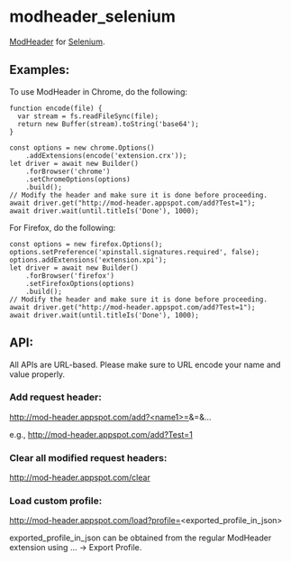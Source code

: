 # modheader_selenium

[ModHeader](https://chrome.google.com/webstore/detail/modheader/idgpnmonknjnojddfkpgkljpfnnfcklj) for [Selenium](https://www.seleniumhq.org/).

## Examples:

To use ModHeader in Chrome, do the following:
```
function encode(file) {
  var stream = fs.readFileSync(file);
  return new Buffer(stream).toString('base64');
}

const options = new chrome.Options()
    .addExtensions(encode('extension.crx'));
let driver = await new Builder()
    .forBrowser('chrome')
    .setChromeOptions(options)
    .build();
// Modify the header and make sure it is done before proceeding.
await driver.get("http://mod-header.appspot.com/add?Test=1");
await driver.wait(until.titleIs('Done'), 1000);
```

For Firefox, do the following:
```
const options = new firefox.Options();
options.setPreference('xpinstall.signatures.required', false);
options.addExtensions('extension.xpi');
let driver = await new Builder()
    .forBrowser('firefox')
    .setFirefoxOptions(options)
    .build();
// Modify the header and make sure it is done before proceeding.
await driver.get("http://mod-header.appspot.com/add?Test=1");
await driver.wait(until.titleIs('Done'), 1000);
```

## API:

All APIs are URL-based. Please make sure to URL encode your name and value
properly.

### Add request header:
http://mod-header.appspot.com/add?<name1>=<value1>&<name2>=<value2>&...

e.g., http://mod-header.appspot.com/add?Test=1

### Clear all modified request headers:
http://mod-header.appspot.com/clear

### Load custom profile:
http://mod-header.appspot.com/load?profile=<exported_profile_in_json>

exported_profile_in_json can be obtained from the regular ModHeader
extension using ... -> Export Profile.
